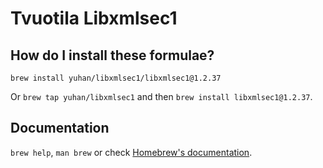 # Tvuotila Libxmlsec1

## How do I install these formulae?

`brew install yuhan/libxmlsec1/libxmlsec1@1.2.37`

Or `brew tap yuhan/libxmlsec1` and then `brew install libxmlsec1@1.2.37`.

## Documentation

`brew help`, `man brew` or check [Homebrew's documentation](https://docs.brew.sh).
